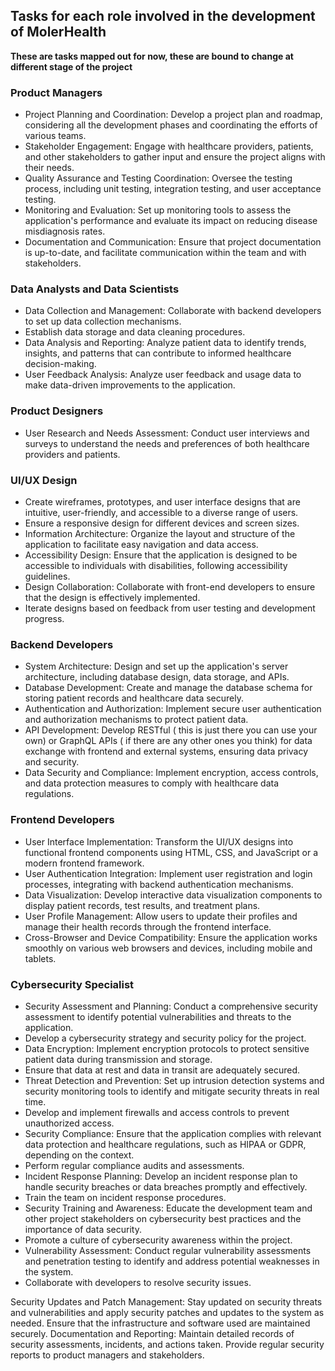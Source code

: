 ## Tasks for each role involved in the development of MolerHealth
**These are tasks mapped out for now, these are bound to change at different stage of the project** 

### Product Managers
* Project Planning and Coordination: Develop a project plan and roadmap, considering all the development phases and coordinating the efforts of various teams.
* Stakeholder Engagement: Engage with healthcare providers, patients, and other stakeholders to gather input and ensure the project aligns with their needs.
* Quality Assurance and Testing Coordination: Oversee the testing process, including unit testing, integration testing, and user acceptance testing.
* Monitoring and Evaluation: Set up monitoring tools to assess the application's performance and evaluate its impact on reducing disease misdiagnosis rates.
* Documentation and Communication: Ensure that project documentation is up-to-date, and facilitate communication within the team and with stakeholders.
### Data Analysts and Data Scientists
* Data Collection and Management: Collaborate with backend developers to set up data collection mechanisms.
* Establish data storage and data cleaning procedures.
* Data Analysis and Reporting: Analyze patient data to identify trends, insights, and patterns that can contribute to informed healthcare decision-making.
* User Feedback Analysis: Analyze user feedback and usage data to make data-driven improvements to the application.
### Product Designers 
* User Research and Needs Assessment: Conduct user interviews and surveys to understand the needs and preferences of both healthcare providers and patients.
### UI/UX Design
* Create wireframes, prototypes, and user interface designs that are intuitive, user-friendly, and accessible to a diverse range of users.
* Ensure a responsive design for different devices and screen sizes.
* Information Architecture: Organize the layout and structure of the application to facilitate easy navigation and data access.
* Accessibility Design: Ensure that the application is designed to be accessible to individuals with disabilities, following accessibility guidelines.
* Design Collaboration: Collaborate with front-end developers to ensure that the design is effectively implemented.
* Iterate designs based on feedback from user testing and development progress.
### Backend Developers
* System Architecture: Design and set up the application's server architecture, including database design, data storage, and APIs.
* Database Development: Create and manage the database schema for storing patient records and healthcare data securely.
* Authentication and Authorization: Implement secure user authentication and authorization mechanisms to protect patient data.
* API Development: Develop RESTful ( this is just there you can use your own) or GraphQL APIs ( if there are any other ones you think) for data exchange with frontend and external systems, ensuring data privacy and security.
* Data Security and Compliance: Implement encryption, access controls, and data protection measures to comply with healthcare data regulations.
### Frontend Developers
* User Interface Implementation: Transform the UI/UX designs into functional frontend components using HTML, CSS, and JavaScript or a modern frontend framework.
* User Authentication Integration: Implement user registration and login processes, integrating with backend authentication mechanisms.
* Data Visualization: Develop interactive data visualization components to display patient records, test results, and treatment plans.
* User Profile Management: Allow users to update their profiles and manage their health records through the frontend interface.
* Cross-Browser and Device Compatibility: Ensure the application works smoothly on various web browsers and devices, including mobile and tablets.
### Cybersecurity Specialist
* Security Assessment and Planning: Conduct a comprehensive security assessment to identify potential vulnerabilities and threats to the application.
* Develop a cybersecurity strategy and security policy for the project.
* Data Encryption: Implement encryption protocols to protect sensitive patient data during transmission and storage.
* Ensure that data at rest and data in transit are adequately secured.
* Threat Detection and Prevention: Set up intrusion detection systems and security monitoring tools to identify and mitigate security threats in real time.
* Develop and implement firewalls and access controls to prevent unauthorized access.
* Security Compliance: Ensure that the application complies with relevant data protection and healthcare regulations, such as HIPAA or GDPR, depending on the context.
* Perform regular compliance audits and assessments.
* Incident Response Planning: Develop an incident response plan to handle security breaches or data breaches promptly and effectively.
* Train the team on incident response procedures.
* Security Training and Awareness: Educate the development team and other project stakeholders on cybersecurity best practices and the importance of data security.
* Promote a culture of cybersecurity awareness within the project.
* Vulnerability Assessment: Conduct regular vulnerability assessments and penetration testing to identify and address potential weaknesses in the system.
* Collaborate with developers to resolve security issues.


Security Updates and Patch Management:
Stay updated on security threats and vulnerabilities and apply security patches and updates to the system as needed.
Ensure that the infrastructure and software used are maintained securely.
Documentation and Reporting:
Maintain detailed records of security assessments, incidents, and actions taken.
Provide regular security reports to product managers and stakeholders.
